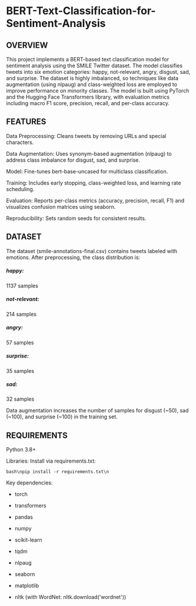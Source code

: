 # BERT-Text-Classification-for-Sentiment-Analysis

<h2>OVERVIEW</h2>

This project implements a BERT-based text classification model for sentiment analysis using the SMILE Twitter dataset. The model classifies tweets into six emotion categories: happy, not-relevant, angry, disgust, sad, and surprise. The dataset is highly imbalanced, so techniques like data augmentation (using nlpaug) and class-weighted loss are employed to improve performance on minority classes. The model is built using PyTorch and the Hugging Face Transformers library, with evaluation metrics including macro F1 score, precision, recall, and per-class accuracy.

<h2>FEATURES</h2>





Data Preprocessing: Cleans tweets by removing URLs and special characters.



Data Augmentation: Uses synonym-based augmentation (nlpaug) to address class imbalance for disgust, sad, and surprise.



Model: Fine-tunes bert-base-uncased for multiclass classification.



Training: Includes early stopping, class-weighted loss, and learning rate scheduling.



Evaluation: Reports per-class metrics (accuracy, precision, recall, F1) and visualizes confusion matrices using seaborn.



Reproducibility: Sets random seeds for consistent results.


<h2>DATASET</h2>

The dataset (smile-annotations-final.csv) contains tweets labeled with emotions. After preprocessing, the class distribution is:





<h5>happy:</h5> 1137 samples



<h5>not-relevant:</h5> 214 samples



<h5>angry:</h5> 57 samples



<h5>surprise:</h5> 35 samples



<h5>sad:</h5> 32 samples



Data augmentation increases the number of samples for disgust (~50), sad (~100), and surprise (~100) in the training set.

<h2>REQUIREMENTS</h2>





Python 3.8+



Libraries: Install via requirements.txt:

```bash\npip install -r requirements.txt\n```

Key dependencies:





* torch



* transformers



* pandas



* numpy



* scikit-learn



* tqdm



* nlpaug



* seaborn



* matplotlib



* nltk (with WordNet: nltk.download('wordnet'))


